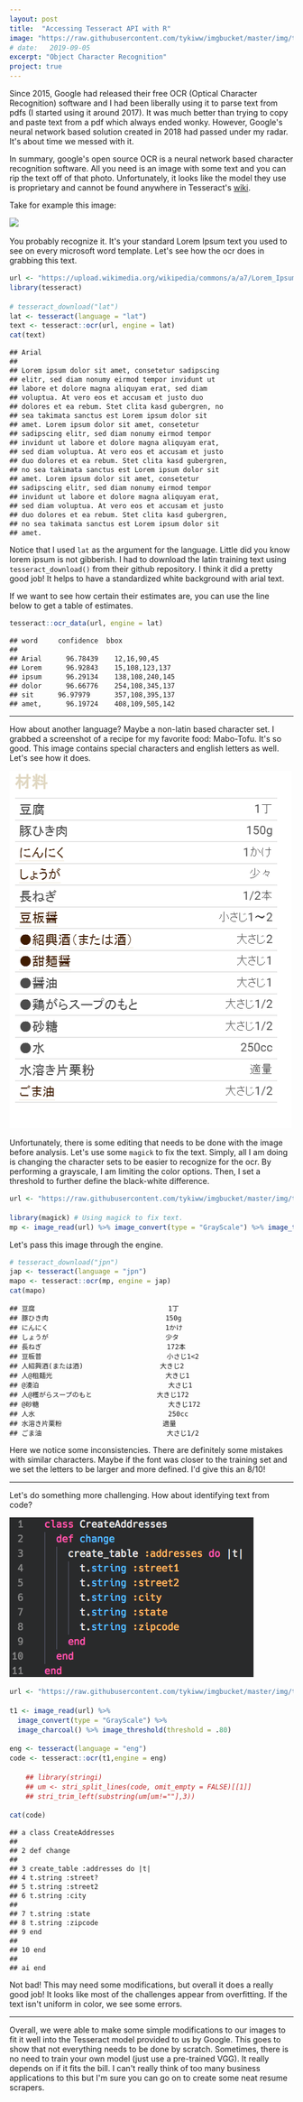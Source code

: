 ```yaml
---
layout: post
title:  "Accessing Tesseract API with R"
image: "https://raw.githubusercontent.com/tykiww/imgbucket/master/img/tesseract/code_snippet.png"
# date:   2019-09-05
excerpt: "Object Character Recognition"
project: true
---
```



Since 2015, Google had released their free OCR (Optical Character Recognition) software and I had been liberally using it to parse text from pdfs (I started using it around 2017). It was much better than trying to copy and paste text from a pdf which always ended wonky. However, Google's neural network based solution created in 2018 had passed under my radar. It's about time we messed with it.

In summary, google's open source OCR is a neural network based character recognition software. All you need is an image with some text and you can rip the text off of that photo. Unfortunately, it looks like the model they use is proprietary and cannot be found anywhere in Tesseract's [wiki](https://github.com/tesseract-ocr/tesseract/wiki/ImproveQuality). 

Take for example this image:

![](https://upload.wikimedia.org/wikipedia/commons/a/a7/Lorem_Ipsum_Arial.png)

You probably recognize it. It's your standard Lorem Ipsum text you used to see on every microsoft word template. Let's see how the ocr does in grabbing this text.

```r
url <- "https://upload.wikimedia.org/wikipedia/commons/a/a7/Lorem_Ipsum_Arial.png"
library(tesseract)

# tesseract_download("lat")
lat <- tesseract(language = "lat")
text <- tesseract::ocr(url, engine = lat)
cat(text)
```

    ## Arial
    ## 
    ## Lorem ipsum dolor sit amet, consetetur sadipscing
    ## elitr, sed diam nonumy eirmod tempor invidunt ut
    ## labore et dolore magna aliquyam erat, sed diam
    ## voluptua. At vero eos et accusam et justo duo
    ## dolores et ea rebum. Stet clita kasd gubergren, no
    ## sea takimata sanctus est Lorem ipsum dolor sit
    ## amet. Lorem ipsum dolor sit amet, consetetur
    ## sadipscing elitr, sed diam nonumy eirmod tempor
    ## invidunt ut labore et dolore magna aliquyam erat,
    ## sed diam voluptua. At vero eos et accusam et justo
    ## duo dolores et ea rebum. Stet clita kasd gubergren,
    ## no sea takimata sanctus est Lorem ipsum dolor sit
    ## amet. Lorem ipsum dolor sit amet, consetetur
    ## sadipscing elitr, sed diam nonumy eirmod tempor
    ## invidunt ut labore et dolore magna aliquyam erat,
    ## sed diam voluptua. At vero eos et accusam et justo
    ## duo dolores et ea rebum. Stet clita kasd gubergren,
    ## no sea takimata sanctus est Lorem ipsum dolor sit
    ## amet.

Notice that I used `lat` as the argument for the language. Little did you know lorem ipsum is not gibberish. I had to download the latin training text using `tesseract_download()` from their github repository. I think it did a pretty good job! It helps to have a standardized white background with arial text.

If we want to see how certain their estimates are, you can use the line below to get a table of estimates.

```r
tesseract::ocr_data(url, engine = lat)
```


    ## word     confidence  bbox
    ## 
    ## Arial	  96.78439	  12,16,90,45		
    ## Lorem	  96.92843	  15,108,123,137		
    ## ipsum	  96.29134	  138,108,240,145		
    ## dolor	  96.66776	  254,108,345,137		
    ## sit	    96.97979	  357,108,395,137		
    ## amet,	  96.19724	  408,109,505,142

<hr>

How about another language? Maybe a non-latin based character set. I grabbed a screenshot of a recipe for my favorite food: Mabo-Tofu. It's so good. This image contains special characters and english letters as well. Let's see how it does.

![](https://raw.githubusercontent.com/tykiww/imgbucket/master/img/tesseract/mapo_tofu.png)

Unfortunately, there is some editing that needs to be done with the image before analysis. Let's use some `magick` to fix the text. Simply, all I am doing is changing the character sets to be easier to recognize for the ocr. By performing a grayscale, I am limiting the color options. Then, I set a threshold to further define the black-white difference.

```r
url <- "https://raw.githubusercontent.com/tykiww/imgbucket/master/img/tesseract/mapo_tofu.png"

library(magick) # Using magick to fix text.
mp <- image_read(url) %>% image_convert(type = "GrayScale") %>% image_threshold(c("black", "white"),threshold = .8)
```

Let's pass this image through the engine.

```r
# tesseract_download("jpn")
jap <- tesseract(language = "jpn")
mapo <- tesseract::ocr(mp, engine = jap)
cat(mapo)
```

    ## 豆腐                                 1丁
    ## 豚ひき肉                             150g
    ## にんにく                             1かけ
    ## しょうが                             少タ
    ## 長ねぎ                               172本
    ## 豆板普                               小さじ1<2
    ## 人紹興酒(または酒)                   大きじ2
    ## 人@租麺光                            大きじ1
    ## @湊泊                                大さじ1
    ## 人@穫がらスープのもと                大きじ172
    ## @砂糖                                大きじ172
    ## 人水                                 250cc
    ## 水溶き片栗粉                         適量
    ## ごま油                               大さじ1/2

Here we notice some inconsistencies. There are definitely some mistakes with similar characters. Maybe if the font was closer to the training set and we set the letters to be larger and more defined. I'd give this an 8/10!

<hr>

Let's do something more challenging. How about identifying text from code?

![](https://raw.githubusercontent.com/tykiww/imgbucket/master/img/tesseract/code_snippet.png)

```r
url <- "https://raw.githubusercontent.com/tykiww/imgbucket/master/img/tesseract/code_snippet.png"

t1 <- image_read(url) %>% 
  image_convert(type = "GrayScale") %>% 
  image_charcoal() %>% image_threshold(threshold = .80)

eng <- tesseract(language = "eng")
code <- tesseract::ocr(t1,engine = eng)

    ## library(stringi)
    ## um <- stri_split_lines(code, omit_empty = FALSE)[[1]]
    ## stri_trim_left(substring(um[um!=""],3))

cat(code)
```

    ## a class CreateAddresses
    ## 
    ## 2 def change
    ## 
    ## 3 create_table :addresses do |t|
    ## 4 t.string :street?
    ## 5 t.string :street2
    ## 6 t.string :city
    ## 
    ## 7 t.string :state
    ## 8 t.string :zipcode
    ## 9 end
    ## 
    ## 10 end
    ## 
    ## ai end

Not bad! This may need some modifications, but overall it does a really good job! It looks like most of the challenges appear from overfitting. If the text isn't uniform in color, we see some errors.


<hr>

Overall, we were able to make some simple modifications to our images to fit it well into the Tesseract model provided to us by Google. This goes to show that not everything needs to be done by scratch. Sometimes, there is no need to train your own model (just use a pre-trained VGG). It really depends on if it fits the bill. I can't really think of too many business applications to this but I'm sure you can go on to create some neat resume scrapers.
























